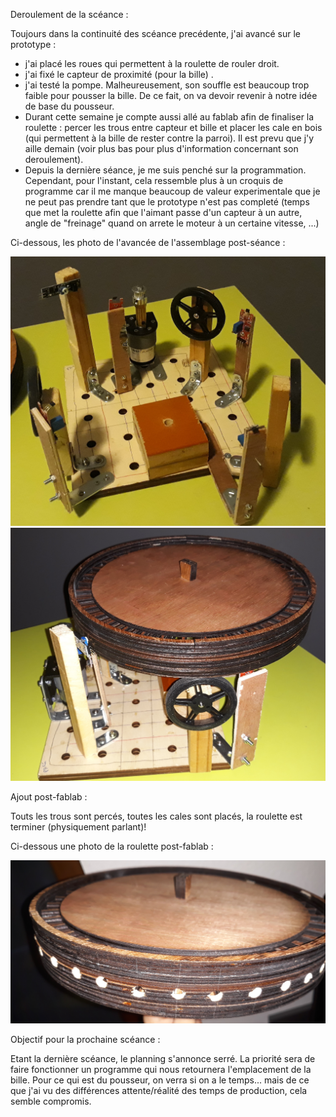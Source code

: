 Deroulement de la scéance :

Toujours dans la continuité des scéance precédente, j'ai avancé sur le prototype :

- j'ai placé les roues qui permettent à la roulette de rouler droit.
- j'ai fixé le capteur de proximité (pour la bille) .
- j'ai testé la pompe. Malheureusement, son souffle est beaucoup trop faible pour pousser la bille. De ce fait, on va devoir revenir à notre idée de base du pousseur.
- Durant cette semaine je compte aussi allé au fablab afin de finaliser la roulette : percer les trous entre capteur et bille et placer les cale en bois (qui permettent à la bille de rester contre la parroi). Il est prevu que j'y aille demain (voir plus bas pour plus d'information concernant son deroulement).
- Depuis la dernière séance, je me suis penché sur la programmation. Cependant, pour l'instant, cela ressemble plus à un croquis de programme car il me manque beaucoup de valeur experimentale que je ne peut pas prendre tant que le prototype n'est pas completé (temps que met la roulette afin que l'aimant passe d'un capteur à un autre, angle de "freinage" quand on arrete le moteur à un certaine vitesse, ...)

Ci-dessous, les photo de l'avancée de l'assemblage post-séance :

![Avancement actuel_sansRoue](https://github.com/CharlyDucrocq/RouletteAuto/blob/master/Documents/Images/20190227_194511%5B1%5D.jpg?raw=true)
![Avancement actuel_avecRoue](https://github.com/CharlyDucrocq/RouletteAuto/blob/master/Documents/Images/20190227_194537%5B1%5D.jpg?raw=true)

Ajout post-fablab :

Touts les trous sont percés, toutes les cales sont placés, la roulette est terminer (physiquement parlant)! 


Ci-dessous une photo de la roulette post-fablab :

![Avancement fablab](https://github.com/CharlyDucrocq/RouletteAuto/blob/master/Documents/Images/20190228_182800%5B1%5D.jpg?raw=true)

Objectif pour la prochaine scéance :

Etant la dernière scéance, le planning s'annonce serré. 
La priorité sera de faire fonctionner un programme qui nous retournera l'emplacement de la bille. 
Pour ce qui est du pousseur, on verra si on a le temps... mais de ce que j'ai vu des différences attente/réalité des temps de production, cela semble compromis.
